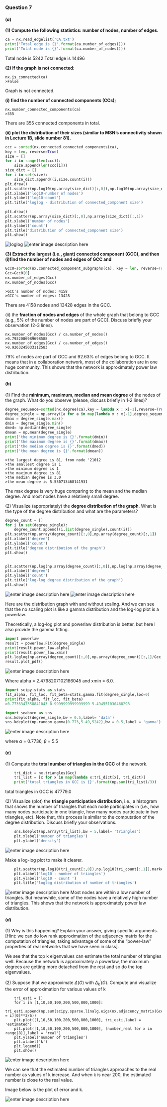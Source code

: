 ### Question 7
#### ($a$)
**(1) Compute the following statistics: number of nodes, number of edges.** 
```python
ca = nx.read_edgelist('CA.txt')
print('Total edge is {}'.format(ca.number_of_edges()))
print('Total node is {}'.format(ca.number_of_nodes()))
```
Total node is 5242
Total edge is 14496 


**(2) If the graph is not connected:** 

	nx.is_connected(ca)
	>False
Graph is not connected.

**(i) find the number of connected components (CCs);** 

	nx.number_connected_components(ca)
	>355
There are 355 connected components in total.

**(ii) plot the distribution of their sizes (similar to MSN’s connectivity shown in Lecture 1B, slide number 81).** 
```python
ccc = sorted(nx.connected.connected_components(ca),
key = len, reverse=True)
size = []
for i in range(len(ccc)):
	size.append(len(ccc[i]))
size_dict = []
for i in set(size):
	size_dict.append((i,size.count(i)))
plt.draw()
plt.scatter(np.log10(np.array(size_dict)[:,0]),np.log10(np.array(size_dict)[:,1]))
plt.xlabel('log10-number of nodes')
plt.ylabel('log10-count')
plt.title('loglog - distribution of connected_component size')
	
plt.draw()
plt.scatter(np.array(size_dict)[:,0],np.array(size_dict)[:,1])
plt.xlabel('number of nodes')
plt.ylabel('count')
plt.title('distribution of connected_component size')
plt.show()
```
![loglog](https://lh3.googleusercontent.com/-R5MnvKLhaml_DzQJN6evdhr5nyZLJreISkdUlKLNHx7ueq5ZtIs6bUgxd7ibBSefRNqpsZQIKSzPw)
![enter image description here](https://lh3.googleusercontent.com/1Qk8u_lwgEgV0vKUVE1UfD3wsjo2-Hqhhbor0Yzc3CYCr7mYVNToHd0NoDnVvcr3OmMEX-sj5AMPhQ)

**(3) Extract the largest (i.e., giant) connected component (GCC), and then (i)find the number of nodes and edges of GCC and** 
```python
Gcc0=sorted(nx.connected_component_subgraphs(ca), key = len, reverse=True)
Gcc=Gcc0[0]
nx.number_of_edges(Gcc)
nx.number_of_nodes(Gcc)
```
	>GCC's number of nodes: 4158
	>GCC's number of edges: 13428

There are 4158 nodes and 13428 edges in the GCC.

(ii) the **fraction of nodes and edges** of the whole graph that belong to GCC (e.g., 5% of the number of nodes are part of GCC). Discuss briefly your observation (2-3 lines).

	nx.number_of_nodes(Gcc) / ca.number_of_nodes()
	>0.7932086989698588
	nx.number_of_edges(Gcc) / ca.number_of_edges()
	>0.9263245033112583
79% of nodes are part of GCC and 92.63% of edges belong to GCC.
It means that in a collaboration network, most of the collaboration are in one huge community.  This shows that the network is approximately power law distribution.

#### ($b$)
(1) Find the **minimum, maximum, median and mean degree**
of the nodes of the graph. What do you observe (please, discuss briefly in 1-2 lines)? 
```python
degree_sequence=sorted(nx.degree(ca),key = lambda x : x[-1],reverse=True) # degree sequence
degree_single = np.array([a for a in map(lambda x : x[-1],degree_sequence)])
dmax = degree_single.max()
dmin = degree_single.min()
dmed= np.median(degree_single)
dmean = np.mean(degree_single)
print('the minimum degree is {}'.format(dmin))
print('the maximum degree is {}'.format(dmax))
print('the median degree is {}'.format(dmed))
print('the mean degree is {}'.format(dmean))
```	
	>the largest degree is 81, from node '21012
	>the smallest degree is 1
	>the minimum degree is 1 
	>the maximum degree is 81 
	>the median degree is 3.0 
	>the mean degree is 5.530713468141931

The max degree is very huge comparing to the mean and the median degree. And most nodes have a relatively small degree.

(2) Visualize (appropriately) the **degree distribution of the graph**. What is the type of the degree distribution and what are the parameters? 
```python
degree_count = []
for i in set(degree_single):
	degree_count.append((i,list(degree_single).count(i)))
plt.scatter(np.array(degree_count)[:,0],np.array(degree_count)[:,1])
plt.xlabel('degree')
plt.ylabel('count')
plt.title('degree distribution of the graph')
plt.show()

	
plt.scatter(np.log(np.array(degree_count)[:,0]),np.log(np.array(degree_count)[:,1]))
plt.xlabel('degree')
plt.ylabel('count')
plt.title('log-log degree distribution of the graph')
plt.show()
```
![enter image description here](https://lh3.googleusercontent.com/SpoHXHwSvsTMApyZoJ0oe25QlGz4BYRJACX9djjikz8zFeXfexvk25t07ojn7MjKdjbrPsSv8G_NVg)
![enter image description here](https://lh3.googleusercontent.com/yQVPBiMFitOg2StfOXLCuF4xHUqAiYVtExCRtsaMrDbHd6_l30XBKIr1Rx4tu8s5Wo8GhUZ4GEqbNQ)

Here are the distribution graph with and without scaling.
And we can see that the no scaling plot is like a gamma distribution and the log-log plot is a powerlaw.

Theoretically, a log-log plot and powerlaw distribution is better, but here I also provide the gamma fitting.
```python
import powerlaw
result = powerlaw.Fit(degree_single)
print(result.power_law.alpha)
print(result.power_law.xmin)
plt.loglog(np.array(degree_count)[:,0],np.array(degree_count)[:,1]/Gcc.number_of_nodes())
result.plot_pdf()
```
![enter image description here](https://lh3.googleusercontent.com/825AOrO8_Z-pksw4gocEgS1b0DstuAZCBFFAF57ltjWiM7JKc5gn5iGITf7hoDJmzVk6h-SNDlArMg)

Where alpha = 2.4798207102186045 and xmin = 6.0.
```python
import scipy.stats as stats  
fit_alpha, fit_loc, fit_beta=stats.gamma.fit(degree_single,loc=0)
print(fit_alpha, fit_loc, fit_beta)
>0.7736347358841043 0.9999999999999999 5.494551030468298

import seaborn as sns
sns.kdeplot(degree_single,bw = 0.5,label= 'data')
sns.kdeplot(np.random.gamma(0.773,5.49,5242),bw = 0.5,label = 'gamma')
```
![enter image description here](https://lh3.googleusercontent.com/yroyBZKergOHkAXgbqAcjJdfalgYK89KcTI18BbXpxcSnHk5QsmNuC5nO8ejXwWTADfpZuK3Kz8WGg)

where $\alpha$ = 0.7736, $\beta$ = 5.5 

#### ($c$)
(1) Compute the **total number of triangles in the GCC** of the network. 
```python
	tri_dict = nx.triangles(Gcc)
	tri_list = [x for x in map(lambda x:tri_dict[x], tri_dict)]
	print('total triangles in GCC is {}'.format(np.sum(tri_list)/3))
```
total triangles in GCC is 47779.0

(2) Visualize (plot) the **triangle participation distribution**, i.e., a histogram that shows the number of triangles that each node participates in (i.e., how many nodes participate in one triangle, how many nodes participate in two triangles, etc). Note that, this process is similar to the computation of the degree distribution. Discuss briefly your observations.
```python
	sns.kdeplot(np.array(tri_list),bw = 5,label= 'triangles')
	plt.xlabel('number of triangles')
	plt.ylabel('density')
```
![enter image description here](https://lh3.googleusercontent.com/I3A8bPpXONEb6TBWsxr4uF59j10UMZ-xyBwB4CnGyS_ekU6YNM69E3AqteUEiWZKmp39jE4XW5_dlA)

Make a log-log plot to make it clearer. 
```python
	plt.scatter(np.log10(tri_count[:,0]),np.log10(tri_count[:,1]),marker = 'o')
	plt.xlabel('log10 - number of triangles')
	plt.ylabel('log10 - count ')
	plt.title('loglog distribution of number of triangles')
```
![enter image description here](https://lh3.googleusercontent.com/mDiFdRfU0HTnCZaxPe9t4onRAU1OeyU3Tz_gbmcqvI3WIpt_Fp7iJKlm_54iAMPhkGTF70DWpWXpRA)
Most nodes are within a low number of triangles. But meanwhile, some of the nodes have a relatively high number of triangles. This shows that the network is approximately power law distribution.

#### ($d$)
(1) Why is this happening? Explain your answer, giving specific arguments. [Hint: we can do low rank approximation of the adjacency matrix for the computation of triangles, taking advantage of some of the “power-law” properties of real networks that we have seen in class].

We see that the top k eigenvalues can estimate the total number of triangles well. 
Because the network is approximately a powerlaw, the maximum degrees are getting more detached from the rest and so do the top eigenvalues. 

(2) Suppose that we approximate $\Delta(G)$ with $\Delta^{\prime}_k(G)$. Compute and visualize the error of approximation for various values of k
```pyton
	tri_esti = []
	for i in [1,10,50,100,200,500,800,1000]:
	  tri_esti.append(np.sum(scipy.sparse.linalg.eigs(nx.adjacency_matrix(Gcc).asfptype(),k = i)[0]**3/6))
	plt.plot([1,10,50,100,200,500,800,1000], tri_esti,label = 'estimated')
	plt.plot([1,10,50,100,200,500,800,1000], [number_real for x in range(8)],label = 'real')
	plt.ylabel('number of triangles')
	plt.xlabel('k')
	plt.legend()
	plt.show()
```
![enter image description here](https://lh3.googleusercontent.com/78NP-qIwir3pcMX6GgE1eoO8BM0td5BgSib2GkudoyN-H-KEwhA_qT5g0jtBtQKc47AaBVP0DICPrw)

We can see that the estimated number of triangles approaches to the real number as values of k increase. And when k is near 200, the estimated number is close to the real value.

Image below is the plot of error and k.

![enter image description here](https://lh3.googleusercontent.com/Dw30uQjU_BuuO9cBzPMrJz8cmL3oErYTvw4wbL0SyInzyODdYuTgCUHkVWN54c8KfjLuvblv1yv-Pg)

<!--stackedit_data:
eyJoaXN0b3J5IjpbMTY1MDY5ODQxXX0=
-->